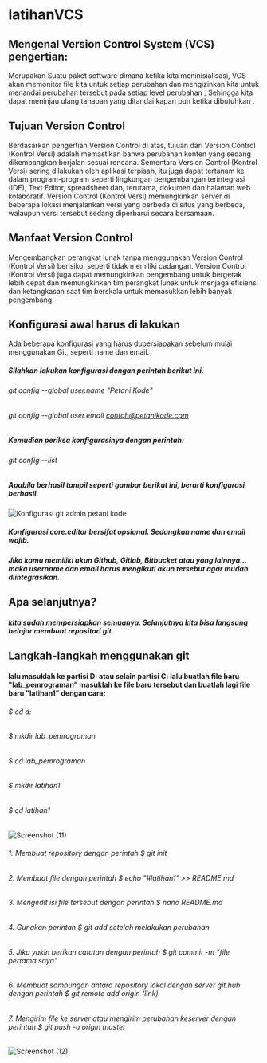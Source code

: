 # latihanVCS

## Mengenal Version Control System (VCS) pengertian:
Merupakan Suatu paket software dimana ketika kita meninisialisasi, VCS akan memonitor file kita untuk setiap perubahan dan mengizinkan kita untuk menandai perubahan tersebut pada setiap level perubahan , Sehingga kita dapat meninjau ulang tahapan yang ditandai kapan pun ketika dibutuhkan .

## Tujuan Version Control
Berdasarkan pengertian Version Control di atas, tujuan dari Version Control (Kontrol Versi) adalah memastikan bahwa perubahan konten yang sedang dikembangkan berjalan sesuai rencana. Sementara Version Control (Kontrol Versi) sering dilakukan oleh aplikasi terpisah, itu juga dapat tertanam ke dalam program-program seperti lingkungan pengembangan terintegrasi (IDE), Text Editor, spreadsheet dan, terutama, dokumen dan halaman web kolaboratif. Version Control (Kontrol Versi) memungkinkan server di beberapa lokasi menjalankan versi yang berbeda di situs yang berbeda, walaupun versi tersebut sedang diperbarui secara bersamaan.

## Manfaat Version Control
Mengembangkan perangkat lunak tanpa menggunakan Version Control (Kontrol Versi) berisiko, seperti tidak memiliki cadangan. Version Control (Kontrol Versi) juga dapat memungkinkan pengembang untuk bergerak lebih cepat dan memungkinkan tim perangkat lunak untuk menjaga efisiensi dan ketangkasan saat tim berskala untuk memasukkan lebih banyak pengembang.

## Konfigurasi awal harus di lakukan
Ada beberapa konfigurasi yang harus dupersiapakan sebelum mulai menggunakan Git, seperti name dan email.
##### Silahkan lakukan konfigurasi dengan perintah berikut ini.
###### git config --global user.name "Petani Kode"
###### git config --global user.email contoh@petanikode.com
##### Kemudian periksa konfigurasinya dengan perintah:
###### git config --list
##### Apabila berhasil tampil seperti gambar berikut ini, berarti konfigurasi berhasil.

![Konfigurasi git admin petani kode](https://user-images.githubusercontent.com/56243275/66791667-5aecbe00-ef1f-11e9-9c82-1115159a456b.png)

##### Konfigurasi core.editor bersifat opsional. Sedangkan name dan email wajib.
##### Jika kamu memiliki akun Github, Gitlab, Bitbucket atau yang lainnya…maka username dan email harus mengikuti akun tersebut agar mudah diintegrasikan.

## Apa selanjutnya?
##### kita sudah mempersiapkan semuanya. Selanjutnya kita bisa langsung belajar membuat repositori git.

## Langkah-langkah menggunakan git

####  lalu masuklah ke partisi D: atau selain partisi C: lalu buatlah file baru "lab_pemrograman" masuklah ke file baru tersebut dan buatlah lagi file baru "latihan1" dengan cara:
###### $ cd d:
###### $ mkdir lab_pemrograman
###### $ cd lab_pemrograman
###### $ mkdir latihan1
###### $ cd latihan1


![Screenshot (11)](https://user-images.githubusercontent.com/56243275/66699564-2fe14f00-ed12-11e9-81d1-2fe7331212fc.png)


###### 1. Membuat repository dengan perintah $ git init
###### 2. Membuat file dengan perintah $ echo "#latihan1" >> README.md
###### 3. Mengedit isi file tersebut dengan perintah $ nano README.md
###### 4. Gunakan perintah $ git add setelah melakukan perubahan
###### 5. Jika yakin berikan catatan dengan perintah $ git commit -m "file pertama saya"
###### 6. Membuat sambungan antara repository lokal dengan server git.hub dengan perintah $ git remote add origin (link)
###### 7. Mengirim file ke server atau mengirim perubahan keserver dengan perintah $ git push -u origin master


![Screenshot (12)](https://user-images.githubusercontent.com/56243275/66703089-f112bf80-ed38-11e9-9ed3-2c73e47d1e77.png)

